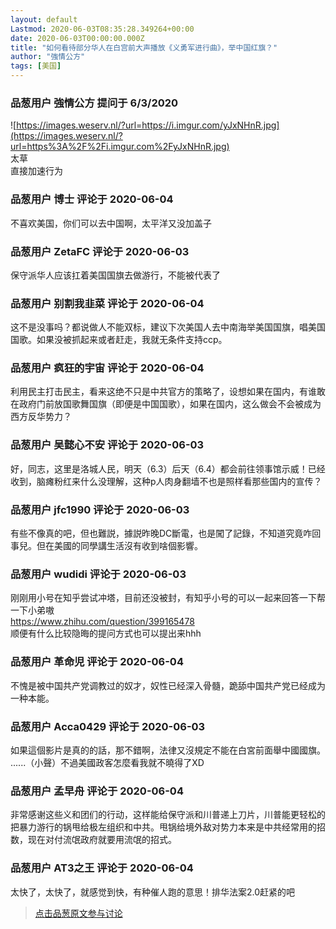 ```yaml
---
layout: default
Lastmod: 2020-06-03T08:35:28.349264+00:00
date: 2020-06-03T00:00:00.000Z
title: "如何看待部分华人在白宫前大声播放《义勇军进行曲》，举中国红旗？"
author: "強情公方"
tags: [美国]
---
```



### 品葱用户 **強情公方** 提问于 6/3/2020
    
![https://images.weserv.nl/?url=https://i.imgur.com/yJxNHnR.jpg](https://images.weserv.nl/?url=https%3A%2F%2Fi.imgur.com%2FyJxNHnR.jpg)  
太草  
直接加速行为
    
                

### 品葱用户 **博士** 评论于 2020-06-04
        
不喜欢美国，你们可以去中国啊，太平洋又没加盖子
        
                

### 品葱用户 **ZetaFC** 评论于 2020-06-03
        
保守派华人应该扛着美国国旗去做游行，不能被代表了
        
                

### 品葱用户 **别割我韭菜** 评论于 2020-06-04
        
这不是没事吗？都说做人不能双标，建议下次美国人去中南海举美国国旗，唱美国国歌。如果没被抓起来或者赶走，我就无条件支持ccp。
        
                

### 品葱用户 **疯狂的宇宙** 评论于 2020-06-04
        
利用民主打击民主，看来这绝不只是中共官方的策略了，设想如果在国内，有谁敢在政府门前放国歌舞国旗（即便是中国国歌），如果在国内，这么做会不会被成为西方反华势力？
        
                

### 品葱用户 **吴懿心不安** 评论于 2020-06-03
        
好，同志，这里是洛城人民，明天（6.3）后天（6.4）都会前往领事馆示威！已经收到，脑瘫粉红来什么没理解，这种p人肉身翻墙不也是照样看那些国内的宣传？
        
                

### 品葱用户 **jfc1990** 评论于 2020-06-03
        
有些不像真的吧，但也難説，據説昨晚DC斷電，也是闖了記錄，不知道究竟咋回事兒。但在美國的同學講生活沒有收到啥個影響。
        
                

### 品葱用户 **wudidi** 评论于 2020-06-03
        
刚刚用小号在知乎尝试冲塔，目前还没被封，有知乎小号的可以一起来回答一下帮一下小弟嗷  
https://www.zhihu.com/question/399165478  
顺便有什么比较隐晦的提问方式也可以提出来hhh
        
                

### 品葱用户 **革命児** 评论于 2020-06-04
        
不愧是被中国共产党调教过的奴才，奴性已经深入骨髓，跪舔中国共产党已经成为一种本能。
        
                

### 品葱用户 **Acca0429** 评论于 2020-06-03
        
如果這個影片是真的的話，那不錯啊，法律又沒規定不能在白宮前面舉中國國旗。  
......（小聲）不過美國政客怎麼看我就不曉得了XD
        
                

### 品葱用户 **孟早舟** 评论于 2020-06-04
        
非常感谢这些义和团们的行动，这样能给保守派和川普递上刀片，川普能更轻松的把暴力游行的锅甩给极左组织和中共。甩锅给境外敌对势力本来是中共经常用的招数，现在对付流氓政府就要用流氓的招式。
        
                

### 品葱用户 **AT3之王** 评论于 2020-06-04
        
太快了，太快了，就感觉到快，有种催人跑的意思！排华法案2.0赶紧的吧
        
                





> [点击品葱原文参与讨论](https://pincong.rocks/question/26653)


